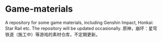 # Game-materials
A repository for some game materials, including Genshin Impact, Honkai: Star Rail etc.
The repository will be updated occasionally.
原神，崩坏：星穹铁道（施工中）等游戏的素材仓库，不定期更新。
